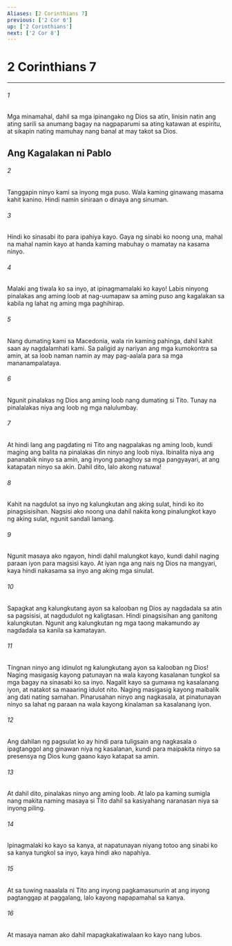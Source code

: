 ```yaml
---
Aliases: [2 Corinthians 7]
previous: ['2 Cor 6']
up: ['2 Corinthians']
next: ['2 Cor 8']
---
```

# 2 Corinthians 7

***






















###### 1 










Mga minamahal, dahil sa mga ipinangako ng Dios sa atin, linisin natin ang ating sarili sa anumang bagay na nagpaparumi sa ating katawan at espiritu, at sikapin nating mamuhay nang banal at may takot sa Dios.

## Ang Kagalakan ni Pablo 





















###### 2 










Tanggapin ninyo kami sa inyong mga puso. Wala kaming ginawang masama kahit kanino. Hindi namin siniraan o dinaya ang sinuman. 





















###### 3 










Hindi ko sinasabi ito para ipahiya kayo. Gaya ng sinabi ko noong una, mahal na mahal namin kayo at handa kaming mabuhay o mamatay na kasama ninyo. 





















###### 4 










Malaki ang tiwala ko sa inyo, at ipinagmamalaki ko kayo! Labis ninyong pinalakas ang aming loob at nag-uumapaw sa aming puso ang kagalakan sa kabila ng lahat ng aming mga paghihirap. 





















###### 5 










Nang dumating kami sa Macedonia, wala rin kaming pahinga, dahil kahit saan ay nagdalamhati kami. Sa paligid ay nariyan ang mga kumokontra sa amin, at sa loob naman namin ay may pag-aalala para sa mga mananampalataya. 





















###### 6 










Ngunit pinalakas ng Dios ang aming loob nang dumating si Tito. Tunay na pinalalakas niya ang loob ng mga nalulumbay. 





















###### 7 










At hindi lang ang pagdating ni Tito ang nagpalakas ng aming loob, kundi maging ang balita na pinalakas din ninyo ang loob niya. Ibinalita niya ang pananabik ninyo sa amin, ang inyong panaghoy sa mga pangyayari, at ang katapatan ninyo sa akin. Dahil dito, lalo akong natuwa! 





















###### 8 










Kahit na nagdulot sa inyo ng kalungkutan ang aking sulat, hindi ko ito pinagsisisihan. Nagsisi ako noong una dahil nakita kong pinalungkot kayo ng aking sulat, ngunit sandali lamang. 





















###### 9 










Ngunit masaya ako ngayon, hindi dahil malungkot kayo, kundi dahil naging paraan iyon para magsisi kayo. At iyan nga ang nais ng Dios na mangyari, kaya hindi nakasama sa inyo ang aking mga sinulat. 





















###### 10 










Sapagkat ang kalungkutang ayon sa kalooban ng Dios ay nagdadala sa atin sa pagsisisi, at nagdudulot ng kaligtasan. Hindi pinagsisihan ang ganitong kalungkutan. Ngunit ang kalungkutan ng mga taong makamundo ay nagdadala sa kanila sa kamatayan. 





















###### 11 










Tingnan ninyo ang idinulot ng kalungkutang ayon sa kalooban ng Dios! Naging masigasig kayong patunayan na wala kayong kasalanan tungkol sa mga bagay na sinasabi ko sa inyo. Nagalit kayo sa gumawa ng kasalanang iyon, at natakot sa maaaring idulot nito. Naging masigasig kayong maibalik ang dati nating samahan. Pinarusahan ninyo ang nagkasala, at pinatunayan ninyo sa lahat ng paraan na wala kayong kinalaman sa kasalanang iyon. 





















###### 12 










Ang dahilan ng pagsulat ko ay hindi para tuligsain ang nagkasala o ipagtanggol ang ginawan niya ng kasalanan, kundi para maipakita ninyo sa presensya ng Dios kung gaano kayo katapat sa amin. 





















###### 13 










At dahil dito, pinalakas ninyo ang aming loob. At lalo pa kaming sumigla nang makita naming masaya si Tito dahil sa kasiyahang naranasan niya sa inyong piling. 





















###### 14 










Ipinagmalaki ko kayo sa kanya, at napatunayan niyang totoo ang sinabi ko sa kanya tungkol sa inyo, kaya hindi ako napahiya. 





















###### 15 










At sa tuwing naaalala ni Tito ang inyong pagkamasunurin at ang inyong pagtanggap at paggalang, lalo kayong napapamahal sa kanya. 





















###### 16 










At masaya naman ako dahil mapagkakatiwalaan ko kayo nang lubos.
